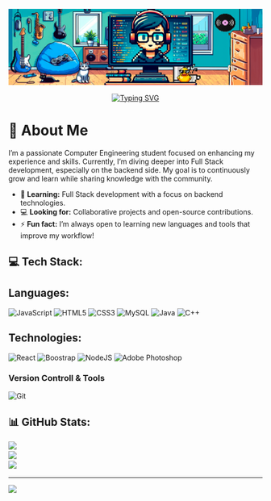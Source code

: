 <p align="center">
  <img src="/assets/Banner-final.png" alt="Banner" />
</p>

<p align="center">
  <a href="https://git.io/typing-svg">
    <img src="https://readme-typing-svg.demolab.com?font=Fira+Code&duration=3000&pause=1000&color=00B4C5&center=true&vCenter=true&multiline=true&width=435&lines=Hi%2C+I'm+Eliseo+Baroni" alt="Typing SVG" />
  </a>
</p>



# 👋 About Me
I’m a passionate Computer Engineering student focused on enhancing my experience and skills. Currently, I’m diving deeper into Full Stack development, especially on the backend side. My goal is to continuously grow and learn while sharing knowledge with the community.

- 🌱 **Learning:** Full Stack development with a focus on backend technologies.
- 💻 **Looking for:** Collaborative projects and open-source contributions.
- ⚡ **Fun fact:** I’m always open to learning new languages and tools that improve my workflow!


## 💻 Tech Stack:

## Languages:
![JavaScript](https://img.shields.io/badge/javascript-%23323330.svg?style=for-the-badge&logo=javascript&logoColor=%23F7DF1E) 
![HTML5](https://img.shields.io/badge/html5-%23E34F26.svg?style=for-the-badge&logo=html5&logoColor=white) 
![CSS3](https://img.shields.io/badge/css3-%231572B6.svg?style=for-the-badge&logo=css3&logoColor=white) 
![MySQL](https://img.shields.io/badge/mysql-%2300f.svg?style=for-the-badge&logo=mysql&logoColor=white) 
![Java](https://img.shields.io/badge/java-%23ED8B00.svg?style=for-the-badge&logo=java&logoColor=white) 
![C++](https://img.shields.io/badge/c++-%2300599C.svg?style=for-the-badge&logo=c%2B%2B&logoColor=white) 



## Technologies:
![React](https://img.shields.io/badge/react-%2320232a.svg?style=for-the-badge&logo=react&logoColor=%2361DAFB) 
![Boostrap](https://img.shields.io/badge/Bootstrap-563D7C?style=for-the-badge&logo=bootstrap&logoColor=white)
![NodeJS](https://img.shields.io/badge/node.js-%23339933.svg?style=for-the-badge&logo=nodedotjs&logoColor=white) 
![Adobe Photoshop](https://img.shields.io/badge/adobephotoshop-%2331A8FF.svg?style=for-the-badge&logo=adobephotoshop&logoColor=white)

### Version Controll & Tools 
![Git](https://img.shields.io/badge/git-%23F05032.svg?style=for-the-badge&logo=git&logoColor=white) 


## 📊 GitHub Stats:
![](https://github-readme-stats.vercel.app/api?username=Eliseo-Baroni-97&theme=dark&hide_border=false&include_all_commits=false&count_private=false)<br/>
![](https://github-readme-streak-stats.herokuapp.com/?user=Eliseo-Baroni-97&theme=dark&hide_border=false)<br/>
![](https://github-readme-stats.vercel.app/api/top-langs/?username=Eliseo-Baroni-97&theme=dark&hide_border=false&include_all_commits=false&count_private=false&layout=compact)

---
[![](https://visitcount.itsvg.in/api?id=Eliseo-Baroni-97&icon=0&color=0)](https://visitcount.itsvg.in)

<!---
Eliseo-Baroni-97/Eliseo-Baroni-97 is a ✨ special ✨ repository because its `README.md` (this file) appears on your GitHub profile.
You can click the Preview link to take a look at your changes.
--->

